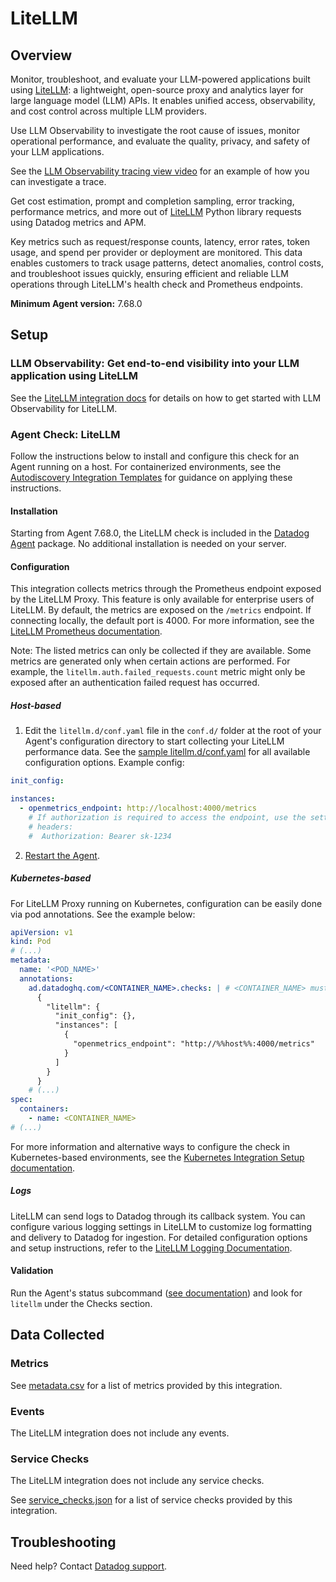 # LiteLLM

## Overview

Monitor, troubleshoot, and evaluate your LLM-powered applications built using [LiteLLM][1]: a lightweight, open-source proxy and analytics layer for large language model (LLM) APIs. It enables unified access, observability, and cost control across multiple LLM providers.

Use LLM Observability to investigate the root cause of issues, monitor operational performance, and evaluate the quality, privacy, and safety of your LLM applications.

See the [LLM Observability tracing view video](https://imgix.datadoghq.com/video/products/llm-observability/expedite-troubleshooting.mp4?fm=webm&fit=max) for an example of how you can investigate a trace.

Get cost estimation, prompt and completion sampling, error tracking, performance metrics, and more out of [LiteLLM][1] Python library requests using Datadog metrics and APM.

Key metrics such as request/response counts, latency, error rates, token usage, and spend per provider or deployment are monitored. This data enables customers to track usage patterns, detect anomalies, control costs, and troubleshoot issues quickly, ensuring efficient and reliable LLM operations through LiteLLM's health check and Prometheus endpoints.

**Minimum Agent version:** 7.68.0

## Setup

### LLM Observability: Get end-to-end visibility into your LLM application using LiteLLM
See the [LiteLLM integration docs][12] for details on how to get started with LLM Observability for LiteLLM.


### Agent Check: LiteLLM
Follow the instructions below to install and configure this check for an Agent running on a host. For containerized environments, see the [Autodiscovery Integration Templates][3] for guidance on applying these instructions.

#### Installation

Starting from Agent 7.68.0, the LiteLLM check is included in the [Datadog Agent][2] package. No additional installation is needed on your server.

#### Configuration

This integration collects metrics through the Prometheus endpoint exposed by the LiteLLM Proxy. This feature is only available for enterprise users of LiteLLM. By default, the metrics are exposed on the `/metrics` endpoint. If connecting locally, the default port is 4000. For more information, see the [LiteLLM Prometheus documentation][10].

Note: The listed metrics can only be collected if they are available. Some metrics are generated only when certain actions are performed. For example, the `litellm.auth.failed_requests.count` metric might only be exposed after an authentication failed request has occurred.

##### Host-based

1. Edit the `litellm.d/conf.yaml` file in the `conf.d/` folder at the root of your Agent's configuration directory to start collecting your LiteLLM performance data. See the [sample litellm.d/conf.yaml][4] for all available configuration options. Example config:

```yaml
init_config:

instances:
  - openmetrics_endpoint: http://localhost:4000/metrics
    # If authorization is required to access the endpoint, use the settings below.
    # headers:
    #  Authorization: Bearer sk-1234
```

2. [Restart the Agent][5].

##### Kubernetes-based

For LiteLLM Proxy running on Kubernetes, configuration can be easily done via pod annotations. See the example below:

```yaml
apiVersion: v1
kind: Pod
# (...)
metadata:
  name: '<POD_NAME>'
  annotations:
    ad.datadoghq.com/<CONTAINER_NAME>.checks: | # <CONTAINER_NAME> must match the container name specified in the containers section below.
      {
        "litellm": {
          "init_config": {},
          "instances": [
            {
              "openmetrics_endpoint": "http://%%host%%:4000/metrics"
            }
          ]
        }
      }
    # (...)
spec:
  containers:
    - name: <CONTAINER_NAME>
# (...)
```

For more information and alternative ways to configure the check in Kubernetes-based environments, see the [Kubernetes Integration Setup documentation][3].

##### Logs

LiteLLM can send logs to Datadog through its callback system. You can configure various logging settings in LiteLLM to customize log formatting and delivery to Datadog for ingestion. For detailed configuration options and setup instructions, refer to the [LiteLLM Logging Documentation][11].

#### Validation

Run the Agent's status subcommand ([see documentation][6]) and look for `litellm` under the Checks section.

## Data Collected

### Metrics

See [metadata.csv][7] for a list of metrics provided by this integration.

### Events

The LiteLLM integration does not include any events.

### Service Checks

The LiteLLM integration does not include any service checks.

See [service_checks.json][8] for a list of service checks provided by this integration.

## Troubleshooting

Need help? Contact [Datadog support][9].


[1]: https://www.litellm.ai/
[2]: https://app.datadoghq.com/account/settings/agent/latest
[3]: https://docs.datadoghq.com/agent/kubernetes/integrations/
[4]: https://github.com/DataDog/integrations-core/blob/master/litellm/datadog_checks/litellm/data/conf.yaml.example
[5]: https://docs.datadoghq.com/agent/guide/agent-commands/#start-stop-and-restart-the-agent
[6]: https://docs.datadoghq.com/agent/guide/agent-commands/#agent-status-and-information
[7]: https://github.com/DataDog/integrations-core/blob/master/litellm/metadata.csv
[8]: https://github.com/DataDog/integrations-core/blob/master/litellm/assets/service_checks.json
[9]: https://docs.datadoghq.com/help/
[10]: https://docs.litellm.ai/docs/proxy/prometheus
[11]: https://docs.litellm.ai/docs/proxy/logging
[12]: https://docs.datadoghq.com/llm_observability/instrumentation/auto_instrumentation?tab=python#litellm

